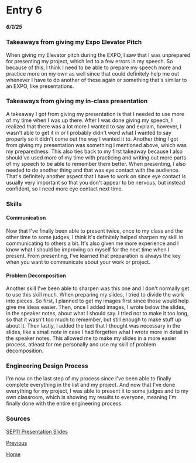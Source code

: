 # Entry 6
##### 6/1/25

### Takeaways from giving my Expo Elevator Pitch
When giving my Elevator pitch during the EXPO, I saw that I was unprepared for presenting my project, which led to a few errors in my speech. So because of this, I think I need to be able to prepare my speech more and practice more on my own as well since that could definitely help me out whenever I have to do another of these again or something that's similar to an EXPO, like presentations. 

### Takeaways from giving my in-class presentation
A takeaway I got from giving my presentation is that I needed to use more of my time when I was up there. After I was done giving my speech, I realized that there was a lot more I wanted to say and explain, however, I wasn't able to get it in or I probably didn't word what I wanted to say properly so it didn't come out the way I wanted it to. Another thing I got from giving my presentation was something I mentioned above, which was my preparedness. This also ties back to my first takeaway because I also should've used more of my time with practicing and writing out more parts of my speech to be able to remember them better. When presenting, I also needed to do another thing and that was eye contact with the audience. That's definitely another aspect that I have to work on since eye contact is usually very important so that you don't appear to be nervous, but instead confident, so I need more eye contact next time. 

### Skills

#### Communication
Now that I've finally been able to present twice, once to my class and the other time to some judges, I think it's definitely helped sharpen my skill in communicating to others a bit. It's also given me more experience and I know what I should be improving on myself for the next time when I present. From presenting, I've learned that preparation is always the key when you want to communicate about your work or project.

#### Problem Decomposition
Another skill I've been able to sharpen was this one and I don't normally get to use this skill much. When preparing my slides, I tried to divide the work into pieces. So first, I planned to get my images first since those would help give me ideas easier. Then, once I added images, I wrote below the slides, in the speaker notes, about what I should say. I tried not to make it too long, so that it wasn't too much to remember, but still enough to make stuff up about it. Then lastly, I added the text that I thought was necessary in the slides, like a small note in case I had forgetten what I wrote more in detail in the speaker notes. This allowed me to make my slides in a more easier process, atleast for me personally and use my skill of problem decomposition.


### Engineering Design Process
I'm now on the last step of my process since I've been able to finally complete everything in the list and my project. And now that I've done everything for my project, I was able to present it to some judges and to my own classroom, which is showing my results to everyone, meaning I'm finally done with the entire engineering process.

### Sources
[SEP11 Presentation Slides](https://docs.google.com/presentation/d/1BqCNCh6ZfRlAAQy4mW1nen4G9IGC42kYzu6rq5VjQgA/edit?slide=id.g357efa34cc2_0_0#slide=id.g357efa34cc2_0_0)

[Previous](entry05.md) 

[Home](../README.md)
